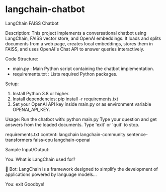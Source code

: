 # langchain-chatbot

LangChain FAISS Chatbot

Description:
This project implements a conversational chatbot using LangChain, FAISS vector store, and OpenAI embeddings. It loads and splits documents from a web page, creates local embeddings, stores them in FAISS, and uses OpenAI's Chat API to answer queries interactively.

Code Structure:
- main.py        : Main Python script containing the chatbot implementation.
- requirements.txt : Lists required Python packages.

Setup:
1. Install Python 3.8 or higher.
2. Install dependencies:
   pip install -r requirements.txt
3. Set your OpenAI API key inside main.py or as environment variable OPENAI_API_KEY.

Usage:
Run the chatbot with:
   python main.py
Type your question and get answers from the loaded documents.
Type 'exit' or 'quit' to stop.

requirements.txt content:
langchain
langchain-community
sentence-transformers
faiss-cpu
langchain-openai

Sample Input/Output:

You: What is LangChain used for?


🤖 Bot: LangChain is a framework designed to simplify the development of applications powered by language models...

You: exit
Goodbye!

